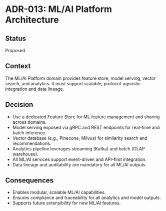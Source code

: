 # ADR-013: ML/AI Platform Architecture

## Status
Proposed

## Context
The ML/AI Platform domain provides feature store, model serving, vector search, and analytics. It must support scalable, protocol-agnostic integration and data lineage.

## Decision
- Use a dedicated Feature Store for ML feature management and sharing across domains.
- Model serving exposed via gRPC and REST endpoints for real-time and batch inference.
- Vector database (e.g., Pinecone, Milvus) for similarity search and recommendations.
- Analytics pipeline leverages streaming (Kafka) and batch (OLAP warehouse).
- All ML/AI services support event-driven and API-first integration.
- Data lineage and auditability are mandatory for all ML/AI outputs.

## Consequences
- Enables modular, scalable ML/AI capabilities.
- Ensures compliance and traceability for all analytics and model outputs.
- Supports future extensibility for new ML/AI features.
